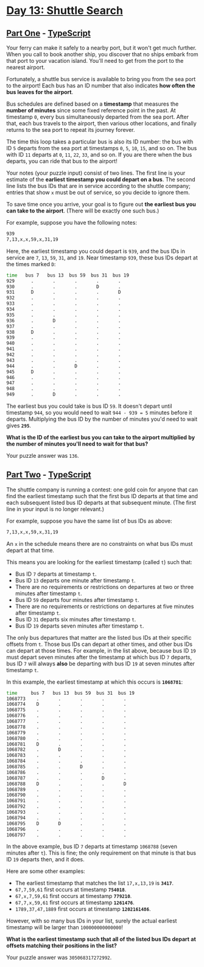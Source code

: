# [Day 13: Shuttle Search](https://adventofcode.com/2020/day/13)

## [Part One](https://adventofcode.com/2020/day/13#part1) - [TypeScript](/solutions/typescript/src/p1.ts)

Your ferry can make it safely to a nearby port, but it won't get much further.
When you call to book another ship, you discover that no ships embark from that
port to your vacation island. You'll need to get from the port to the nearest
airport.

Fortunately, a shuttle bus service is available to bring you from the sea port
to the airport! Each bus has an ID number that also indicates **how often the
bus leaves for the airport**.

Bus schedules are defined based on a **timestamp** that measures the **number of
minutes** since some fixed reference point in the past. At timestamp `0`, every
bus simultaneously departed from the sea port. After that, each bus travels to
the airport, then various other locations, and finally returns to the sea port
to repeat its journey forever.

The time this loop takes a particular bus is also its ID number: the bus with ID
`5` departs from the sea port at timestamps `0`, `5`, `10`, `15`, and so on. The
bus with ID `11` departs at `0`, `11`, `22`, `33`, and so on. If you are there
when the bus departs, you can ride that bus to the airport!

Your notes (your puzzle input) consist of two lines. The first line is your
estimate of the **earliest timestamp you could depart on a bus**. The second
line lists the bus IDs that are in service according to the shuttle company;
entries that show `x` must be out of service, so you decide to ignore them.

To save time once you arrive, your goal is to figure out **the earliest bus you
can take to the airport**. (There will be exactly one such bus.)

For example, suppose you have the following notes:

```sh
939
7,13,x,x,59,x,31,19
```

Here, the earliest timestamp you could depart is `939`, and the bus IDs in
service are `7`, `13`, `59`, `31`, and `19`. Near timestamp `939`, these bus IDs
depart at the times marked `D`:

```sh
time   bus 7   bus 13  bus 59  bus 31  bus 19
929      .       .       .       .       .
930      .       .       .       D       .
931      D       .       .       .       D
932      .       .       .       .       .
933      .       .       .       .       .
934      .       .       .       .       .
935      .       .       .       .       .
936      .       D       .       .       .
937      .       .       .       .       .
938      D       .       .       .       .
939      .       .       .       .       .
940      .       .       .       .       .
941      .       .       .       .       .
942      .       .       .       .       .
943      .       .       .       .       .
944      .       .       D       .       .
945      D       .       .       .       .
946      .       .       .       .       .
947      .       .       .       .       .
948      .       .       .       .       .
949      .       D       .       .       .
```

The earliest bus you could take is bus ID `59`. It doesn't depart until
timestamp `944`, so you would need to wait `944 - 939 = 5` minutes before it
departs. Multiplying the bus ID by the number of minutes you'd need to wait
gives **`295`**.

**What is the ID of the earliest bus you can take to the airport multiplied**
**by the number of minutes you'll need to wait for that bus?**

Your puzzle answer was `136`.

## [Part Two](https://adventofcode.com/2020/day/13#part2) - [TypeScript](/solutions/typescript/src/p2.ts)

The shuttle company is running a contest: one gold coin for anyone that can find
the earliest timestamp such that the first bus ID departs at that time and each
subsequent listed bus ID departs at that subsequent minute. (The first line in
your input is no longer relevant.)

For example, suppose you have the same list of bus IDs as above:

```sh
7,13,x,x,59,x,31,19
```

An `x` in the schedule means there are no constraints on what bus IDs must
depart at that time.

This means you are looking for the earliest timestamp (called `t`) such that:

- Bus ID `7` departs at timestamp `t`.
- Bus ID `13` departs one minute after timestamp `t`.
- There are no requirements or restrictions on departures at two or three
  minutes after timestamp `t`.
- Bus ID `59` departs four minutes after timestamp `t`.
- There are no requirements or restrictions on departures at five minutes after
  timestamp `t`.
- Bus ID `31` departs six minutes after timestamp `t`.
- Bus ID `19` departs seven minutes after timestamp `t`.

The only bus departures that matter are the listed bus IDs at their specific
offsets from `t`. Those bus IDs can depart at other times, and other bus IDs can
depart at those times. For example, in the list above, because bus ID `19` must
depart seven minutes after the timestamp at which bus ID `7` departs, bus ID `7`
will always **also** be departing with bus ID `19` at seven minutes after
timestamp `t`.

In this example, the earliest timestamp at which this occurs is **`1068781`**:

```sh
time     bus 7   bus 13  bus 59  bus 31  bus 19
1068773    .       .       .       .       .
1068774    D       .       .       .       .
1068775    .       .       .       .       .
1068776    .       .       .       .       .
1068777    .       .       .       .       .
1068778    .       .       .       .       .
1068779    .       .       .       .       .
1068780    .       .       .       .       .
1068781    D       .       .       .       .
1068782    .       D       .       .       .
1068783    .       .       .       .       .
1068784    .       .       .       .       .
1068785    .       .       D       .       .
1068786    .       .       .       .       .
1068787    .       .       .       D       .
1068788    D       .       .       .       D
1068789    .       .       .       .       .
1068790    .       .       .       .       .
1068791    .       .       .       .       .
1068792    .       .       .       .       .
1068793    .       .       .       .       .
1068794    .       .       .       .       .
1068795    D       D       .       .       .
1068796    .       .       .       .       .
1068797    .       .       .       .       .
```

In the above example, bus ID `7` departs at timestamp `1068788` (seven minutes
after `t`). This is fine; the only requirement on that minute is that bus ID
`19` departs then, and it does.

Here are some other examples:

- The earliest timestamp that matches the list `17,x,13,19` is **`3417`**.
- `67,7,59,61` first occurs at timestamp **`754018`**.
- `67,x,7,59,61` first occurs at timestamp **`779210`**.
- `67,7,x,59,61` first occurs at timestamp **`1261476`**.
- `1789,37,47,1889` first occurs at timestamp **`1202161486`**.

However, with so many bus IDs in your list, surely the actual earliest timestamp
will be larger than `100000000000000`!

**What is the earliest timestamp such that all of the listed bus IDs depart**
**at offsets matching their positions in the list?**

Your puzzle answer was `305068317272992`.
